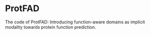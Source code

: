# ProtFAD
The code of ProtFAD: Introducing function-aware domains as implicit modality towards protein function prediction.
